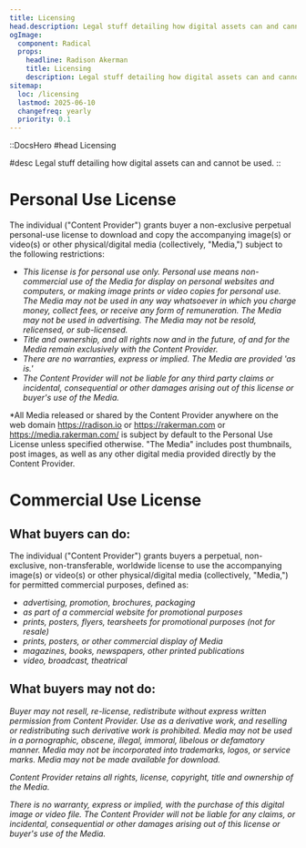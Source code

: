 ```yaml
---
title: Licensing
head.description: Legal stuff detailing how digital assets can and cannot be used.
ogImage:
  component: Radical
  props:
    headline: Radison Akerman
    title: Licensing
    description: Legal stuff detailing how digital assets can and cannot be used.
sitemap:
  loc: /licensing
  lastmod: 2025-06-10
  changefreq: yearly
  priority: 0.1
---
```


::DocsHero
#head
Licensing

#desc
Legal stuff detailing how digital assets can and cannot be used.
::

# Personal Use License

The individual ("Content Provider") grants buyer a non-exclusive perpetual personal-use license to download and copy the
accompanying image(s) or video(s) or other physical/digital media (collectively, "Media,") subject to the following
restrictions:

- _This license is for personal use only. Personal use means non-commercial use of the Media for display on personal
  websites and computers, or making image prints or video copies for personal use. The Media may not be used in any way
  whatsoever in which you charge money, collect fees, or receive any form of remuneration. The Media may not be used in
  advertising. The Media may not be resold, relicensed, or sub-licensed._
- _Title and ownership, and all rights now and in the future, of and for the Media remain exclusively with the Content
  Provider._
- _There are no warranties, express or implied. The Media are provided 'as is.'_
- _The Content Provider will not be liable for any third party claims or incidental, consequential or other damages
  arising out of this license or buyer's use of the Media._

\*All Media released or shared by the Content Provider anywhere on the web domain https://radison.io
or https://rakerman.com or https://media.rakerman.com/ is subject by default to the Personal Use License unless
specified otherwise. "The Media" includes post thumbnails, post images, as well as any other digital media provided
directly by the Content Provider.

# Commercial Use License

## What buyers can do:

The individual ("Content Provider") grants buyers a perpetual, non-exclusive, non-transferable, worldwide
license to use the accompanying image(s) or video(s) or other physical/digital media (collectively, "Media,") for
permitted commercial purposes, defined as:

- _advertising, promotion, brochures, packaging_
- _as part of a commercial website for promotional purposes_
- _prints, posters, flyers, tearsheets for promotional purposes (not for resale)_
- _prints, posters, or other commercial display of Media_
- _magazines, books, newspapers, other printed publications_
- _video, broadcast, theatrical_

## What buyers may not do:

_Buyer may not resell, re-license, redistribute without express written permission from Content Provider. Use as a
derivative work, and reselling or redistributing such derivative work is prohibited. Media may not be used in a
pornographic, obscene, illegal, immoral, libelous or defamatory manner. Media may not be incorporated into trademarks,
logos, or service marks. Media may not be made available for download._

_Content Provider retains all rights, license, copyright, title and ownership of the Media._

_There is no warranty, express or implied, with the purchase of this digital image or video file. The Content Provider
will not be liable for any claims, or incidental, consequential or other damages arising out of this license or buyer's
use of the Media._
